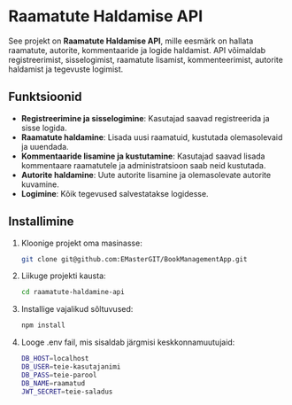 # Raamatute Haldamise API

See projekt on **Raamatute Haldamise API**, mille eesmärk on hallata raamatute, autorite, kommentaaride ja logide haldamist. API võimaldab registreerimist, sisselogimist, raamatute lisamist, kommenteerimist, autorite haldamist ja tegevuste logimist.

## Funktsioonid

- **Registreerimine ja sisselogimine**: Kasutajad saavad registreerida ja sisse logida.
- **Raamatute haldamine**: Lisada uusi raamatuid, kustutada olemasolevaid ja uuendada.
- **Kommentaaride lisamine ja kustutamine**: Kasutajad saavad lisada kommentaare raamatutele ja administratsioon saab neid kustutada.
- **Autorite haldamine**: Uute autorite lisamine ja olemasolevate autorite kuvamine.
- **Logimine**: Kõik tegevused salvestatakse logidesse.

## Installimine

1. Kloonige projekt oma masinasse:

   ```bash
   git clone git@github.com:EMasterGIT/BookManagementApp.git
2. Liikuge projekti kausta:
   ```bash
   cd raamatute-haldamine-api
3. Installige vajalikud sõltuvused:
   ```bash
   npm install
4. Looge .env fail, mis sisaldab järgmisi keskkonnamuutujaid:
   ```bash
   DB_HOST=localhost
   DB_USER=teie-kasutajanimi
   DB_PASS=teie-parool
   DB_NAME=raamatud
   JWT_SECRET=teie-saladus
